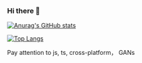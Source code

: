 ### Hi there 👋

[![Anurag's GitHub stats](https://github-readme-stats.vercel.app/api?username=smallnine9)](https://github.com/anuraghazra/github-readme-stats)

[![Top Langs](https://github-readme-stats.vercel.app/api/top-langs/?username=smallnine9)](https://github.com/anuraghazra/github-readme-stats)

Pay attention to js, ts, cross-platform， GANs
<!--
**smallnine9/smallnine9** is a ✨ _special_ ✨ repository because its `README.md` (this file) appears on your GitHub profile.

Here are some ideas to get you started:

- 🔭 I’m currently working on ...
- 🌱 I’m currently learning ...
- 👯 I’m looking to collaborate on ...
- 🤔 I’m looking for help with ...
- 💬 Ask me about ...
- 📫 How to reach me: ...
- 😄 Pronouns: ...
- ⚡ Fun fact: ...
-->
